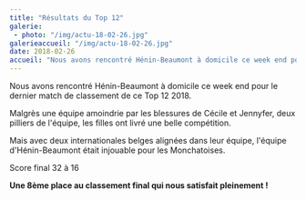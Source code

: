 ```yaml
---
title: "Résultats du Top 12"
galerie:
 - photo: "/img/actu-18-02-26.jpg"
galerieaccueil: "/img/actu-18-02-26.jpg"
date: 2018-02-26
accueil: "Nous avons rencontré Hénin-Beaumont à domicile ce week end pour le dernier match de classement de ce Top 12 2018. Malgrès une équipe amoindrie"
---
```

Nous avons rencontré Hénin-Beaumont à domicile ce week end pour le dernier match de classement de ce Top 12 2018.

Malgrès une équipe amoindrie par les blessures de Cécile et Jennyfer, deux pilliers de l'équipe, les filles ont livré une belle compétition.

Mais avec deux internationales belges alignées dans leur équipe, l'équipe d'Hénin-Beaumont était injouable pour les Monchatoises.

Score final 32 à 16

**Une 8ème place au classement final qui nous satisfait pleinement !**
